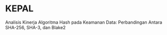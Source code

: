 # KEPAL
Analisis Kinerja Algoritma Hash pada Keamanan Data: Perbandingan Antara SHA-256, SHA-3, dan Blake2
